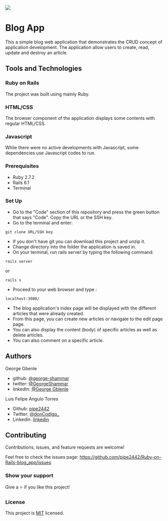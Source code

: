 ![](https://img.shields.io/badge/Microverse-blueviolet)
# Blog App
This a simple blog web application that demonstrates the CRUD concept of application development.
The application allow users to create, read, update and destroy an article.

## Tools and Technologies
### Ruby on Rails
The project was built using mainly Ruby.

### HTML/CSS
The browser component of the application displays some contents with regular HTML/CSS.

### Javascript
While there were no active developments with Javascript, some dependencies use Javascript codes to run.

### Prerequisites

- Ruby 2.7.2
- Rails 6.1
- Terminal

### Set Up

- Go to the "Code" section of this repository and press the green button that says "Code". Copy the URL or the SSH key.
- Go to the terminal and enter:
```
git clone URL/SSH key
```
- If you don't have git you can download this project and unzip it.
- Change directory into the folder the application is saved in.
- On your terminal, run rails server by typing the following command:

```
rails server
```
or 

```
rails s
```
- Proceed to your web browser and type :
```
localhost:3000/
```
- The blog application's index page will be displayed with the different articles that were already created.
- From this page, you can create new articles or navigate to the edit page page. 
- You can also display the content (body) of specific articles as well as delete articles.
- You can also comment on a specific article.

## Authors

George Gbenle

- github: [@george-shammar](https://github.com/george-shammar)
- twitter: [@GeorgeShammar](https://twitter.com/GeorgeShammar)
- linkedIn: [@George Gblenle](https://www.linkedin.com/in/georgegbenle/)

Luis Felipe Angulo Torres

- Github: [pipe2442](https://github.com/pipe2442)
- Twitter: [@donCodigo_](https://twitter.com/donCodigo_)
- Linkedin: [linkedin](https://www.linkedin.com/in/luis-felipe-angulo-torres-95098b139/)


## Contributing

Contributions, issues, and feature requests are welcome!

Feel free to check the issues page: https://github.com/pipe2442/Ruby-on-Rails-blog_app/issues

### Show your support

Give a ⭐️ if you like this project!

### License

This project is [MIT](./LICENSE) licensed.
